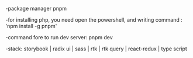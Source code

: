 -package manager pnpm

-for installing php, you need open the powershell, and writing command : 'npm install -g pnpm'

-command fore to run dev server: pnpm dev

-stack: storybook | radix ui | sass | rtk | rtk query | react-redux | type script
